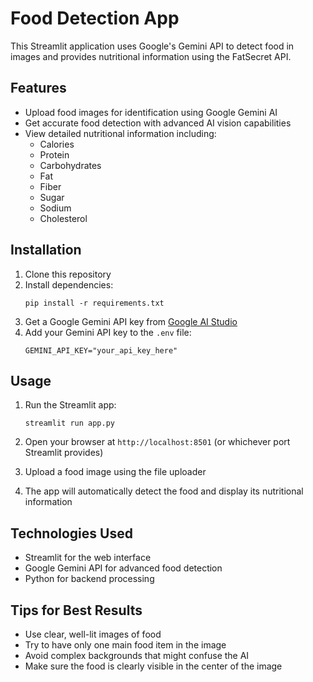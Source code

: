 # Food Detection App

This Streamlit application uses Google's Gemini API to detect food in images and provides nutritional information using the FatSecret API.

## Features

- Upload food images for identification using Google Gemini AI
- Get accurate food detection with advanced AI vision capabilities
- View detailed nutritional information including:
  - Calories
  - Protein
  - Carbohydrates
  - Fat
  - Fiber
  - Sugar
  - Sodium
  - Cholesterol

## Installation

1. Clone this repository
2. Install dependencies:
   ```
   pip install -r requirements.txt
   ```
3. Get a Google Gemini API key from [Google AI Studio](https://ai.google.dev/)
4. Add your Gemini API key to the `.env` file:
   ```
   GEMINI_API_KEY="your_api_key_here"
   ```

## Usage

1. Run the Streamlit app:
   ```
   streamlit run app.py
   ```

2. Open your browser at `http://localhost:8501` (or whichever port Streamlit provides)

3. Upload a food image using the file uploader

4. The app will automatically detect the food and display its nutritional information

## Technologies Used

- Streamlit for the web interface
- Google Gemini API for advanced food detection
- Python for backend processing

## Tips for Best Results

- Use clear, well-lit images of food
- Try to have only one main food item in the image
- Avoid complex backgrounds that might confuse the AI
- Make sure the food is clearly visible in the center of the image 
